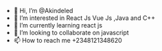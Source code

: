 - 👋 Hi, I’m @Akindeled
- 👀 I’m interested in React Js Vue Js ,Java and C++
- 🌱 I’m currently learning react js
- 💞️ I’m looking to collaborate on javascript
- 📫 How to reach me +2348121348620

<!---
Akindeled/Akindeled is a ✨ special ✨ repository because its `README.md` (this file) appears on your GitHub profile.
You can click the Preview link to take a look at your changes.
--->
